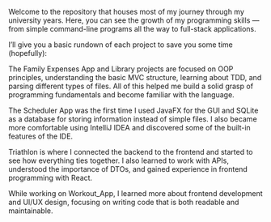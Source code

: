 Welcome to the repository that houses most of my journey through my university years.
Here, you can see the growth of my programming skills — from simple command-line programs all the way to full-stack applications.

I’ll give you a basic rundown of each project to save you some time (hopefully):

The Family Expenses App and Library projects are focused on OOP principles, understanding the basic MVC structure, learning about TDD, and parsing different types of files. All of this helped me build a solid grasp of programming fundamentals and become familiar with the language.

The Scheduler App was the first time I used JavaFX for the GUI and SQLite as a database for storing information instead of simple files. I also became more comfortable using IntelliJ IDEA and discovered some of the built-in features of the IDE.

Triathlon is where I connected the backend to the frontend and started to see how everything ties together. I also learned to work with APIs, understood the importance of DTOs, and gained experience in frontend programming with React.

While working on Workout_App, I learned more about frontend development and UI/UX design, focusing on writing code that is both readable and maintainable.
